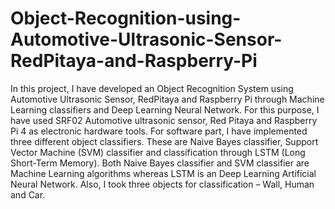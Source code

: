 # Object-Recognition-using-Automotive-Ultrasonic-Sensor-RedPitaya-and-Raspberry-Pi
In this project, I have developed an Object Recognition System using Automotive Ultrasonic Sensor, RedPitaya and Raspberry Pi through Machine Learning classifiers and Deep Learning Neural Network.
For this purpose, I have used SRF02 Automotive ultrasonic sensor, Red Pitaya and Raspberry Pi 4 as electronic hardware tools. 
For software part, I have implemented three different object classifiers. These are Naive Bayes classifier, Support Vector Machine (SVM) classifier and classification through LSTM (Long Short-Term Memory). 
Both Naive Bayes classifier and SVM classifier are Machine Learning algorithms whereas LSTM is an Deep Learning Artificial Neural Network. 
Also, I took three objects for classification – Wall, Human and Car.
